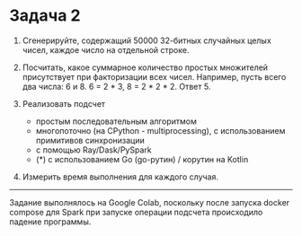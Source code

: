 # Задача 2

1. Сгенерируйте, содержащий 50000 32-битных случайных целых чисел, каждое число на отдельной строке. 

2. Посчитать, какое суммарное количество простых множителей присутствует при факторизации всех чисел.  Например, пусть всего два числа: 6 и 8. 
6 = 2 * 3, 8 = 2 * 2 * 2. Ответ 5.  

3. Реализовать подсчет 
    - простым последовательным алгоритмом
    - многопоточно (на CPython - multiprocessing), с использованием примитивов синхронизации 
    - с помощью Ray/Dask/PySpark
    - (*) с использованием Go (go-рутин) / корутин на Kotlin

4. Измерить время выполнения для каждого случая.

--------------------------------------------------------------------------------

Задание выполнялось на Google Colab, поскольку после запуска docker compose для Spark при запуске операции подсчета происходило падение программы. 